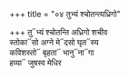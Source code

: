 +++
title = "०४ तुभ्यं श्चोतन्त्यध्रिगो"

+++
तु᳓भ्यं श्चोतन्ति अध्रिगो शचीव  
स्तोका᳓सो अग्ने मे᳓दसो घृत᳓स्य  
कविशस्तो᳓ बृहता᳓ भानु᳓ना᳓गा  
हव्या᳓ जुषस्व मेधिर
